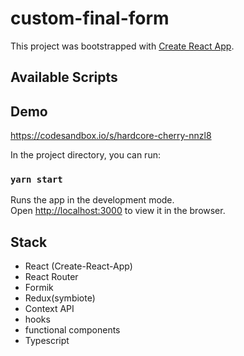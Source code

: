 # custom-final-form
This project was bootstrapped with [Create React App](https://github.com/facebook/create-react-app).

## Available Scripts

## Demo
https://codesandbox.io/s/hardcore-cherry-nnzl8

In the project directory, you can run:

### `yarn start`

Runs the app in the development mode.<br>
Open [http://localhost:3000](http://localhost:3000) to view it in the browser.

Stack
-----

- React (Create-React-App)
- React Router
- Formik
- Redux(symbiote)
- Context API
- hooks
- functional components
- Typescript
